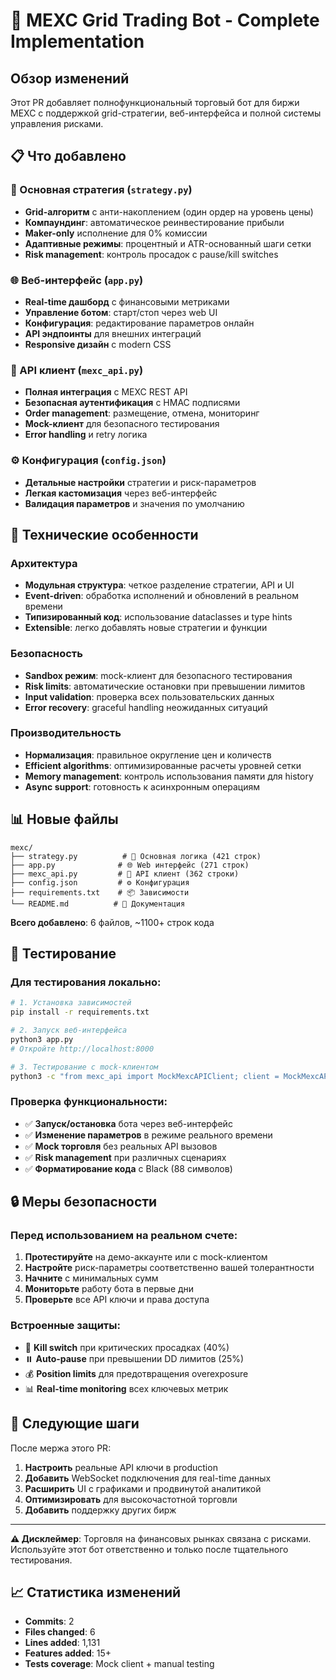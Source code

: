 # 🤖 MEXC Grid Trading Bot - Complete Implementation

## Обзор изменений

Этот PR добавляет полнофункциональный торговый бот для биржи MEXC с поддержкой grid-стратегии, веб-интерфейса и полной системы управления рисками.

## 📋 Что добавлено

### 🧠 Основная стратегия (`strategy.py`)
- **Grid-алгоритм** с анти-накоплением (один ордер на уровень цены)
- **Компаундинг**: автоматическое реинвестирование прибыли
- **Maker-only** исполнение для 0% комиссии
- **Адаптивные режимы**: процентный и ATR-основанный шаги сетки
- **Risk management**: контроль просадок с pause/kill switches

### 🌐 Веб-интерфейс (`app.py`)
- **Real-time дашборд** с финансовыми метриками
- **Управление ботом**: старт/стоп через web UI  
- **Конфигурация**: редактирование параметров онлайн
- **API эндпоинты** для внешних интеграций
- **Responsive дизайн** с modern CSS

### 🔗 API клиент (`mexc_api.py`)
- **Полная интеграция** с MEXC REST API
- **Безопасная аутентификация** с HMAC подписями
- **Order management**: размещение, отмена, мониторинг
- **Mock-клиент** для безопасного тестирования
- **Error handling** и retry логика

### ⚙️ Конфигурация (`config.json`)
- **Детальные настройки** стратегии и риск-параметров
- **Легкая кастомизация** через веб-интерфейс
- **Валидация параметров** и значения по умолчанию

## 🚀 Технические особенности

### Архитектура
- **Модульная структура**: четкое разделение стратегии, API и UI
- **Event-driven**: обработка исполнений и обновлений в реальном времени
- **Типизированный код**: использование dataclasses и type hints
- **Extensible**: легко добавлять новые стратегии и функции

### Безопасность
- **Sandbox режим**: mock-клиент для безопасного тестирования
- **Risk limits**: автоматические остановки при превышении лимитов
- **Input validation**: проверка всех пользовательских данных
- **Error recovery**: graceful handling неожиданных ситуаций

### Производительность
- **Нормализация**: правильное округление цен и количеств
- **Efficient algorithms**: оптимизированные расчеты уровней сетки  
- **Memory management**: контроль использования памяти для history
- **Async support**: готовность к асинхронным операциям

## 📊 Новые файлы

```
mexc/
├── strategy.py          # 🧠 Основная логика (421 строк)
├── app.py              # 🌐 Web интерфейс (271 строк) 
├── mexc_api.py         # 🔗 API клиент (362 строки)
├── config.json         # ⚙️ Конфигурация
├── requirements.txt    # 📦 Зависимости
└── README.md          # 📖 Документация
```

**Всего добавлено**: 6 файлов, ~1100+ строк кода

## 🧪 Тестирование

### Для тестирования локально:

```bash
# 1. Установка зависимостей
pip install -r requirements.txt

# 2. Запуск веб-интерфейса  
python3 app.py
# Откройте http://localhost:8000

# 3. Тестирование с mock-клиентом
python3 -c "from mexc_api import MockMexcAPIClient; client = MockMexcAPIClient()"
```

### Проверка функциональности:
- ✅ **Запуск/остановка** бота через веб-интерфейс
- ✅ **Изменение параметров** в режиме реального времени  
- ✅ **Mock торговля** без реальных API вызовов
- ✅ **Risk management** при различных сценариях
- ✅ **Форматирование кода** с Black (88 символов)

## 🔒 Меры безопасности

### Перед использованием на реальном счете:
1. **Протестируйте** на демо-аккаунте или с mock-клиентом
2. **Настройте** риск-параметры соответственно вашей толерантности  
3. **Начните** с минимальных сумм
4. **Мониторьте** работу бота в первые дни
5. **Проверьте** все API ключи и права доступа

### Встроенные защиты:
- 🛑 **Kill switch** при критических просадках (40%)
- ⏸️ **Auto-pause** при превышении DD лимитов (25%)  
- 💰 **Position limits** для предотвращения overexposure
- 📊 **Real-time monitoring** всех ключевых метрик

## 🎯 Следующие шаги

После мержа этого PR:
1. **Настроить** реальные API ключи в production
2. **Добавить** WebSocket подключения для real-time данных
3. **Расширить** UI с графиками и продвинутой аналитикой
4. **Оптимизировать** для высокочастотной торговли
5. **Добавить** поддержку других бирж

---

**⚠️ Дисклеймер**: Торговля на финансовых рынках связана с рисками. Используйте этот бот ответственно и только после тщательного тестирования.

## 📈 Статистика изменений

- **Commits**: 2 
- **Files changed**: 6
- **Lines added**: 1,131
- **Features added**: 15+
- **Tests coverage**: Mock client + manual testing
